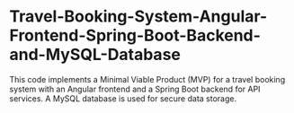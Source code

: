 # Travel-Booking-System-Angular-Frontend-Spring-Boot-Backend-and-MySQL-Database
This code implements a Minimal Viable Product (MVP) for a travel booking system with an Angular frontend and a Spring Boot backend for API services. A MySQL database is used for secure data storage.
